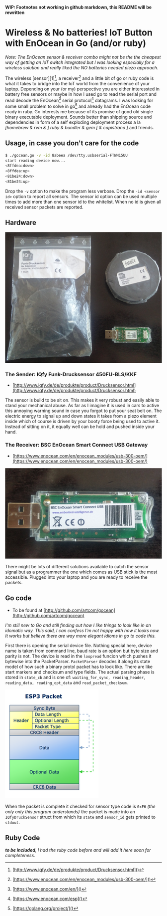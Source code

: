 **WIP: Footnotes not working in github markdown, this README will be rewritten**


# Wireless & No batteries! IoT Button with EnOcean in Go (and/or ruby)

_Note: The EnOcean sensor & receiver combo might not be the the cheapest way of getting an IoT switch integrated but I was looking especially for a wireless solution and really liked the NO batteries needed piezo approach._

The wireless [sensor][1][^1], a receiver[^2] and a little bit of go or ruby code is what it takes to bridge into the IoT world from the convenience of your laptop. Depending on your (or my) perspective you are either interessted in battery free sensors or maybe in how I used go to read the serial port and read decode the EnOcean[^3] serial protocol[^4] datagrams. I was looking for some small problem to solve in go[^5] and already had the EnOcean code ready in ruby. Go interests me because of its promise of good old single binary executable deployment. Sounds better than shipping source and dependencies in form of a self exploding deployment process a la _[homebrew & rvm & ] ruby & bundler & gem [ & capistrano ]_ and friends.

## Usage, in case you don't care for the code

```bash
$ ./gocean.go -v -id 8abeea /dev/tty.usbserial-FTWN15UU  
start reading device now...
<8ffdea:down>
<8ffdea:up>
<81be24:down>
<81be24:up>
```

Drop the `-v` option to make the program less verbose. Drop the `-id <sensor id>` option to report all sensors. The sensor id option can be used multiple times to add more than one sensor id to the whitelist. When no id is given all received sensor packets are reported. 

## Hardware

![EnOcean Sensor and USB stick receiver](IMG_20170227_104639.jpg)

### The Sender: IQfy Funk-Drucksensor 450FU-BLS/KKF

- [http://www.iqfy.de/de/produkte/product/Drucksensor.html](http://www.iqfy.de/de/produkte/product/Drucksensor.html)

The sensor is build to be sit on. This makes it very robust and easily able to stand your mechanical abuse. As far as I imagine it is used in cars to active this annoying warning sound in case you forgot to put your seat belt on. The electric energy to signal up and down states it takes from a piezo element inside which of course is driven by your booty force being used to active it. Instead of sitting on it, it equally well can be hold and pushed inside your hand.  

### The Receiver: BSC EnOcean Smart Connect USB Gateway

- [https://www.enocean.com/en/enocean_modules/usb-300-oem/](https://www.enocean.com/en/enocean_modules/usb-300-oem/)

![EnOcean Sensor and USB stick receiver](IMG_20170227_104659.jpg)

There might be lots of different solutions available to catch the sensor signal but as a programmer the one which comes as USB stick is the most accessible. Plugged into your laptop and you are ready to receive the packets. 

## Go code

- To be found at [http://github.com/artcom/gocean](http://github.com/artcom/gocean)

_I'm still new to Go and still finding out how I like things to look like in an idomatic way. This said, I can confess I'm not happy with how it looks now. It works but believe there are way more elegant idioms in go to code this._

First there is opening the serial device file. Nothing special here, device name is taken from command line, baud rate is an option but byte size and parity is not. The device is read in the `loopread` funcion which pushes it bytewise into the PacketParser. `PacketParser` decodes it along its state model of how such a binary protol packet has to look like. There are like start markers and checksum and type fields. The actual parsing phase is stored in `state_cb` and is one of: `waiting_for_sync, reading_header, reading_data, reading_opt_data` and `read_packet_checksum`.

![](ESP3-Packet.png)

When the packet is complete it checked for sensor type code is `0xF6` _(the only only this program understands)_ the packet is made into an `IQfyDruckSensor` struct from which its `state` and `sensor_id` gets printed to `stdout`. 

## Ruby Code

_**to be included**, I had the ruby code before and will add it here soon for completeness._

[^1]: [http://www.iqfy.de/de/produkte/product/Drucksensor.html]()
[^2]: [https://www.enocean.com/en/enocean_modules/usb-300-oem/]()
[^3]: [https://www.enocean.com/en/]()
[^4]: [https://www.enocean.com/esp]()
[^5]: [https://golang.org/project/]()
[^6]: [EnOceanSerialProtocol3.pdf](EnOceanSerialProtocol3.pdf)

